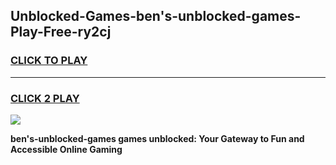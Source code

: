 
## Unblocked-Games-ben's-unblocked-games-Play-Free-ry2cj
<h3>
<a href="https://premium76.site?title=ben's-unblocked-games&ref=17A">CLICK TO PLAY</a></h3>
<hr>

<h3>
<a href="https://premium76.site?title=ben's-unblocked-games&ref=17A">CLICK 2 PLAY</a>
  
</h3>

<a href="https://premium76.site?title=ben's-unblocked-games&ref=17A"><img src="https://clearcache.store/games.png"></a>


**ben's-unblocked-games games unblocked: Your Gateway to Fun and Accessible Online Gaming**
